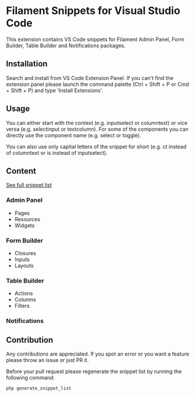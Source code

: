 # Filament Snippets for Visual Studio Code

This extension contains VS Code snippets for Filament Admin Panel, Form Builder, Table Builder and Notifications packages.

## Installation

Search and install from VS Code Extension Panel. If you can't find the extension panel please launch the command palette (Ctrl + Shift + P or Cmd + Shift + P) and type 'Install Extensions'.

## Usage

You can either start with the context (e.g. inputselect or columntext) or vice versa (e.g. selectinput or textcolumn). For some of the components you can directly use the component name (e.g. select or toggle).

You can also use only capital letters of the snippet for short (e.g. ct instead of columntext or is instead of inputselect).

## Content

[See full snippet list](./SNIPPET-LIST.MD)

### Admin Panel

- Pages
- Resources
- Widgets

### Form Builder

- Closures
- Inputs
- Layouts

### Table Builder

- Actions
- Columns
- Filters

### Notifications

## Contribution

Any contributions are appreciated. If you spot an error or you want a feature please throw an issue or just PR it.

Before your pull request please regenerate the snippet list by running the following command: 

```
php generate_snippet_list
```
